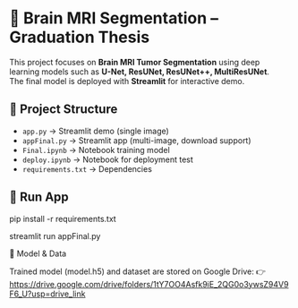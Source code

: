 # 🧠 Brain MRI Segmentation – Graduation Thesis

This project focuses on **Brain MRI Tumor Segmentation** using deep learning models such as **U-Net, ResUNet, ResUNet++, MultiResUNet**.  
The final model is deployed with **Streamlit** for interactive demo.

## 📂 Project Structure

- `app.py` → Streamlit demo (single image)
- `appFinal.py` → Streamlit app (multi-image, download support)
- `Final.ipynb` → Notebook training model
- `deploy.ipynb` → Notebook for deployment test
- `requirements.txt` → Dependencies

## 🚀 Run App

pip install -r requirements.txt

streamlit run appFinal.py

📌 Model & Data

Trained model (model.h5) and dataset are stored on Google Drive:
👉 https://drive.google.com/drive/folders/1tY7OO4Asfk9iE_2QG0o3ywsZ94V9F6_U?usp=drive_link
